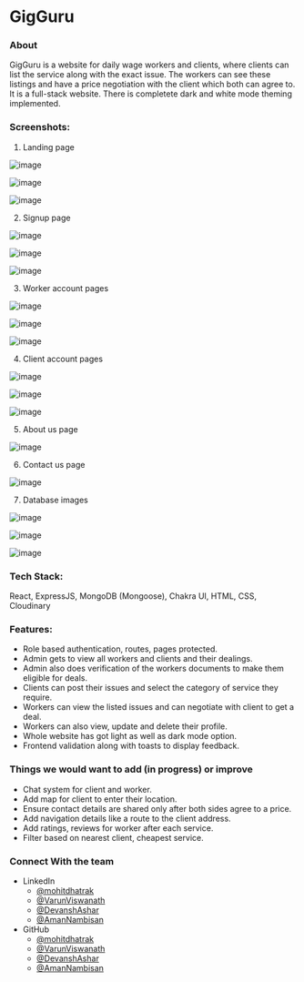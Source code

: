 # GigGuru

### About
GigGuru is a website for daily wage workers and clients, where clients can list the service along with the exact issue. The workers can see these listings and have a price negotiation with the client which both can agree to. It is a full-stack website. There is completete dark and white mode theming implemented.

### Screenshots:

1. Landing page

![image](https://user-images.githubusercontent.com/91209576/218294997-b1f75067-9694-481d-a8a5-fdd3bd953684.png)

![image](https://user-images.githubusercontent.com/91209576/218295015-68a46f71-bcf5-4f77-86da-cddf9615348b.png)

![image](https://user-images.githubusercontent.com/112639928/218543934-d6e89c6e-594e-4e72-a9dc-33d21e5a3d2d.png)

2. Signup page

![image](https://user-images.githubusercontent.com/91209576/218295096-49a4715e-ce7a-4759-b7ea-c8bb5c9e9732.png)

![image](https://user-images.githubusercontent.com/91209576/218295108-f74e4968-39d1-4194-a5fb-24be88fd0ad8.png)

![image](https://user-images.githubusercontent.com/91209576/218295123-416b60c4-c994-4313-a343-c349a40f843f.png)

3. Worker account pages

![image](https://user-images.githubusercontent.com/91209576/218295172-cf2821cc-e494-42ae-b6c6-41a3a58e5650.png)

![image](https://user-images.githubusercontent.com/91209576/218295186-a72c782b-2cc0-4acd-8158-7fd920100ffa.png)

![image](https://user-images.githubusercontent.com/91209576/218295196-0b63f457-dfd0-4a68-b4fc-140d0ad195e9.png)

4. Client account pages

![image](https://user-images.githubusercontent.com/91209576/218295214-a603e908-884b-43fa-a72d-d02315978cc7.png)

![image](https://user-images.githubusercontent.com/91209576/218295223-624fa9b5-bfc2-44fe-aeea-e7565a94dc4d.png)

![image](https://user-images.githubusercontent.com/91209576/218295228-a5eeab67-f9b9-419c-8b0d-8f2500b2c2da.png)

5. About us page

![image](https://user-images.githubusercontent.com/91209576/218295257-4ba3766f-beb7-4326-9cac-1be4c64c9ad6.png)

6. Contact us page

![image](https://user-images.githubusercontent.com/91209576/218295264-434576a3-83d7-4eae-bb16-84fcd739a675.png)

7. Database images

![image](https://user-images.githubusercontent.com/91209576/218296391-7c816eeb-489a-4755-817f-50d89effc9c2.png)

![image](https://user-images.githubusercontent.com/91209576/218296358-d777e83d-72d8-4fb5-bda9-e27108cf6549.png)

![image](https://user-images.githubusercontent.com/91209576/218296370-4a67f995-5e05-429c-b85b-4db768288c26.png)


### Tech Stack:
React, ExpressJS, MongoDB (Mongoose), Chakra UI, HTML, CSS, Cloudinary

### Features:
  - Role based authentication, routes, pages protected.
  - Admin gets to view all workers and clients and their dealings.
  - Admin also does verification of the workers documents to make them eligible for deals.
  - Clients can post their issues and select the category of service they require.
  - Workers can view the listed issues and can negotiate with client to get a deal.
  - Workers can also view, update and delete their profile.
  - Whole website has got light as well as dark mode option.
  - Frontend validation along with toasts to display feedback.

### Things we would want to add (in progress) or improve
  - Chat system for client and worker.
  - Add map for client to enter their location.
  - Ensure contact details are shared only after both sides agree to a price.
  - Add navigation details like a route to the client address.
  - Add ratings, reviews for worker after each service.
  - Filter based on nearest client, cheapest service.

### Connect With the team
  - LinkedIn
    - [@mohitdhatrak](https://www.linkedin.com/in/mohitdhatrak)
    - [@VarunViswanath](https://www.linkedin.com/in/varun-viswanath-10a3b0222)
    - [@DevanshAshar](https://www.linkedin.com/in/devansh-ashar)
    - [@AmanNambisan](https://www.linkedin.com/in/aman-nambisan-b51799254)
  - GitHub
    - [@mohitdhatrak](https://github.com/mohitdhatrak)
    - [@VarunViswanath](https://github.com/maverick2903)
    - [@DevanshAshar](https://github.com/DevanshAshar)
    - [@AmanNambisan](https://github.com/my-neme-eh-jeff)
